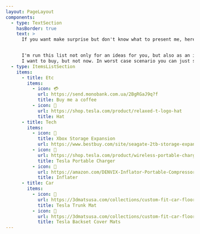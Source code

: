 ```yaml
---
layout: PageLayout
components:
  - type: TextSection
    hasBorder: true
    text: >
      If you want make surprise but don't know what to present me, here are some ideas to help you 😊


      I'm run this list not only for an ideas for you, but also as an ideas for me - for the things which
      I want to buy, but not now. In worst case scenario you can just send me some beer in non-liquid state 💳
  - type: ItemsListSection
    items:
      - title: Etc
        items:
          - icon: 💳
            url: https://send.monobank.com.ua/2BgRGaJ9q?f
            title: Buy me a coffee
          - icon: 🧢
            url: https://shop.tesla.com/product/relaxed-t-logo-hat
            title: Hat
      - title: Tech
        items:
          - icon: 💾
            title: Xbox Storage Expansion
            url: https://www.bestbuy.com/site/seagate-2tb-storage-expansion-card-for-xbox-series-xs-internal-nvme-ssd-black/6477864.p
          - icon: 🔋
            url: https://shop.tesla.com/product/wireless-portable-charger
            title: Tesla Portable Charger
          - icon: 💨
            url: https://amazon.com/DENVIX-Inflator-Portable-Compressor-Inflation/dp/B0CC1FLWXP
            title: Inflater
      - title: Car
        items:
          - icon: 🛞
            url: https://3dmatsusa.com/collections/custom-fit-car-floor-liners/products/kagu-cargo-liner?model=MjAyNEBURVNMQUBNT0RFTCBZ
            title: Tesla Trunk Mat
          - icon: 🛞
            url: https://3dmatsusa.com/collections/custom-fit-car-floor-liners/products/seatback-protector?model=MjAyNEBURVNMQUBNT0RFTCBZ
            title: Tesla Backset Cover Mats
---
```

